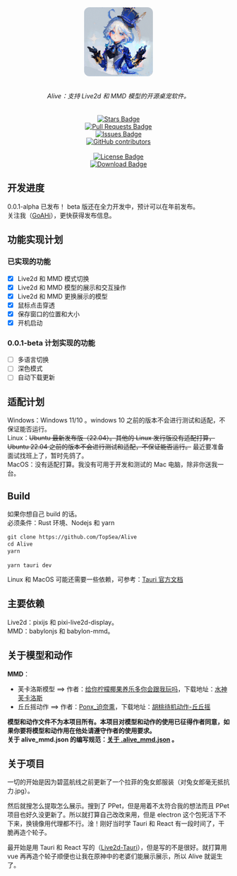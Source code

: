 
<div align="center" style="display: flex; flex-direction: column; align-items: center;">
<img style="width: 156px; height: 156px; border-radius: 12px;" src="./public/app-icon.png" alt="App Icon"/></a>
<br>
<br>
<i>Alive：支持 Live2d 和 MMD 模型的开源桌宠软件。</i>
<br>
<br>
<a href="https://github.com/TopSea/Alive/stargazers"><img src="https://img.shields.io/github/stars/TopSea/Alive" alt="Stars Badge"/></a>
<a href="https://github.com/TopSea/Alive/pulls"><img src="https://img.shields.io/github/issues-pr/TopSea/Alive" alt="Pull Requests Badge"/></a>
<a href="https://github.com/TopSea/Alive/issues"><img src="https://img.shields.io/github/issues/TopSea/Alive" alt="Issues Badge"/></a>
<a href="https://github.com/TopSea/Alive/graphs/contributors"><img alt="GitHub contributors" src="https://img.shields.io/github/contributors/TopSea/Alive?color=2b9348"></a>
<br>
<a href="https://github.com/TopSea/Alive/blob/master/LICENSE"><img src="https://img.shields.io/github/license/TopSea/Alive?color=2b9348" alt="License Badge"/></a>
<a href="https://github.com/TopSea/Alive/releases"><img src="https://img.shields.io/github/downloads/TopSea/Alive/total" alt="Download Badge"/></a>
</div>

## 开发进度
0.0.1-alpha 已发布！
beta 版还在全力开发中，预计可以在年前发布。   
关注我（[GoAHi](https://space.bilibili.com/307219768)），更快获得发布信息。

## 功能实现计划
### 已实现的功能
- [x] Live2d 和 MMD 模式切换
- [x] Live2d 和 MMD 模型的展示和交互操作
- [x] Live2d 和 MMD 更换展示的模型
- [x] 鼠标点击穿透
- [x] 保存窗口的位置和大小
- [x] 开机启动

### 0.0.1-beta 计划实现的功能
- [ ] 多语言切换
- [ ] 深色模式
- [ ] 自动下载更新

## 适配计划
Windows：Windows 11/10 。windows 10 之前的版本不会进行测试和适配，不保证能否运行。  
Linux：~~Ubuntu 最新发布版（22.04）。其他的 Linux 发行版没有适配打算，Ubuntu 22.04 之前的版本不会进行测试和适配，不保证能否运行。~~ 最近要准备面试找班上了，暂时先鸽了。  
MacOS：没有适配打算。我没有可用于开发和测试的 Mac 电脑，除非你送我一台。

## Build
如果你想自己 build 的话。  
必须条件：Rust 环境、Nodejs 和 yarn
```
git clone https://github.com/TopSea/Alive
cd Alive
yarn

yarn tauri dev
```
Linux 和 MacOS 可能还需要一些依赖，可参考：[Tauri 官方文档](https://tauri.app/zh-cn/v1/guides/getting-started/prerequisites)

## 主要依赖
Live2d：pixijs 和 pixi-live2d-display。   
MMD：babylonjs 和 babylon-mmd。

## 关于模型和动作
**MMD**：  
* 芙卡洛斯模型 ==> 作者：[给你柠檬椰果养乐多你会跟我玩吗](https://space.bilibili.com/32704665)，下载地址：[水神 芙卡洛斯](https://www.aplaybox.com/details/model/ZftsfJMVgQsx)
* 丘丘摇动作 ==> 作者：[Ponx_迫奈熏](https://space.bilibili.com/345268724)，下载地址：[胡桃待机动作-丘丘摇](https://www.aplaybox.com/details/motion/HDLRono2SdAG)   

**模型和动作文件不为本项目所有。本项目对模型和动作的使用已征得作者同意，如果你要将模型和动作用在他处请遵守作者的使用要求。**    
**关于 alive_mmd.json 的编写规范：[关于 .alive_mmd.json](./docs/alive_mmd.md) 。**

## 关于项目
一切的开始是因为碧蓝航线之前更新了一个拉菲的兔女郎服装（对兔女郎毫无抵抗力.jpg）。  

然后就搜怎么提取怎么展示。搜到了 PPet，但是用着不太符合我的想法而且 PPet 项目也好久没更新了。所以就打算自己改改来用，但是 electron 这个包死活下不下来，换镜像用代理都不行。淦！刚好当时学 Tauri 和 React 有一段时间了，干脆再造个轮子。  

最开始是用 Tauri 和 React 写的（[Live2d-Tauri](https://github.com/TopSea/Live2d-Tauri)），但是写的不是很好。就打算用 vue 再再造个轮子顺便也让我在原神中的老婆们能展示展示，所以 Alive 就诞生了。




[app-icon]: ./public/app-icon.png

